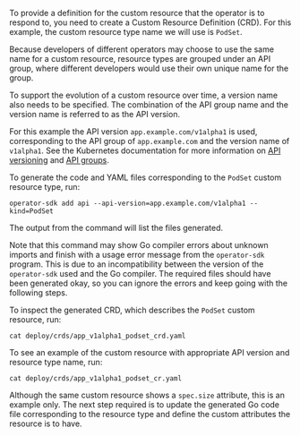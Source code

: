 To provide a definition for the custom resource that the operator is to respond to, you need to create a Custom Resource Definition (CRD). For this example, the custom resource type name we will use is `PodSet`.

Because developers of different operators may choose to use the same name for a custom resource, resource types are grouped under an API group, where different developers would use their own unique name for the group.

To support the evolution of a custom resource over time, a version name also needs to be specified. The combination of the API group name and the version name is referred to as the API version.

For this example the API version `app.example.com/v1alpha1` is used, corresponding to the API group of `app.example.com` and the version name of `v1alpha1`. See the Kubernetes documentation for more information on [API versioning](https://kubernetes.io/docs/concepts/overview/kubernetes-api/#api-versioning) and [API groups](https://kubernetes.io/docs/concepts/overview/kubernetes-api/#api-groups).

To generate the code and YAML files corresponding to the `PodSet` custom resource type, run:

```execute
operator-sdk add api --api-version=app.example.com/v1alpha1 --kind=PodSet
```

The output from the command will list the files generated.

<span class="fas fa-exclamation-circle"></span> Note that this command may show Go compiler errors about unknown imports and finish with a usage error message from the `operator-sdk` program. This is due to an incompatibility between the version of the `operator-sdk` used and the Go compiler. The required files should have been generated okay, so you can ignore the errors and keep going with the following steps.

To inspect the generated CRD, which describes the `PodSet` custom resource, run:

```execute
cat deploy/crds/app_v1alpha1_podset_crd.yaml
```

To see an example of the custom resource with appropriate API version and resource type name, run:

```execute
cat deploy/crds/app_v1alpha1_podset_cr.yaml
```

Although the same custom resource shows a `spec.size` attribute, this is an example only. The next step required is to update the generated Go code file corresponding to the resource type and define the custom attributes the resource is to have.
